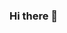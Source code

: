 ### Hi there 👋

<!--
**lynx1411/lynx1411** is a ✨ _special_ ✨ repository because its `README.md` (this file) appears on your GitHub profile.

Here are some ideas to get you started:

- 🕸 I’m currently working on ... my outlook on life;
- 🌱 I’m currently learning ... how to express my feelings and thoughts;
- 📎 I’m looking to collaborate on ... the understanding of human feelings;
- - I’m looking for help with ... the literature community;
- 💬 Ask me about ... poetry, books and alt metal;
- 📫 How to reach me: ... on ig: @ducaslore;
- 😄 Pronouns: ... he/him, (maybe) she/her;
- ⚡ Fun fact: ... i'm trying to learn about the goth subculture.
-->
